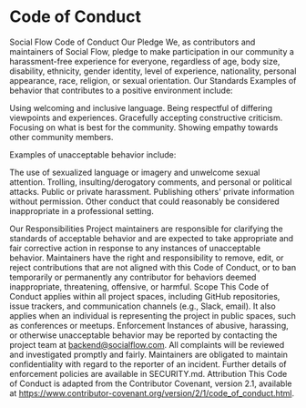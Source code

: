 ﻿# Code of Conduct
Social Flow Code of Conduct
Our Pledge
We, as contributors and maintainers of Social Flow, pledge to make participation in our community a harassment-free experience for everyone, regardless of age, body size, disability, ethnicity, gender identity, level of experience, nationality, personal appearance, race, religion, or sexual orientation.
Our Standards
Examples of behavior that contributes to a positive environment include:

Using welcoming and inclusive language.
Being respectful of differing viewpoints and experiences.
Gracefully accepting constructive criticism.
Focusing on what is best for the community.
Showing empathy towards other community members.

Examples of unacceptable behavior include:

The use of sexualized language or imagery and unwelcome sexual attention.
Trolling, insulting/derogatory comments, and personal or political attacks.
Public or private harassment.
Publishing others' private information without permission.
Other conduct that could reasonably be considered inappropriate in a professional setting.

Our Responsibilities
Project maintainers are responsible for clarifying the standards of acceptable behavior and are expected to take appropriate and fair corrective action in response to any instances of unacceptable behavior.
Maintainers have the right and responsibility to remove, edit, or reject contributions that are not aligned with this Code of Conduct, or to ban temporarily or permanently any contributor for behaviors deemed inappropriate, threatening, offensive, or harmful.
Scope
This Code of Conduct applies within all project spaces, including GitHub repositories, issue trackers, and communication channels (e.g., Slack, email). It also applies when an individual is representing the project in public spaces, such as conferences or meetups.
Enforcement
Instances of abusive, harassing, or otherwise unacceptable behavior may be reported by contacting the project team at backend@socialflow.com. All complaints will be reviewed and investigated promptly and fairly.
Maintainers are obligated to maintain confidentiality with regard to the reporter of an incident. Further details of enforcement policies are available in SECURITY.md.
Attribution
This Code of Conduct is adapted from the Contributor Covenant, version 2.1, available at https://www.contributor-covenant.org/version/2/1/code_of_conduct.html.